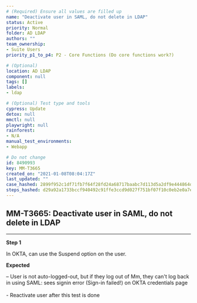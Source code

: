 ```yaml
---
# (Required) Ensure all values are filled up
name: "Deactivate user in SAML, do not delete in LDAP"
status: Active
priority: Normal
folder: AD LDAP
authors: ""
team_ownership: 
- Suite Users
priority_p1_to_p4: P2 - Core Functions (Do core functions work?)

# (Optional)
location: AD LDAP
component: null
tags: []
labels: 
- ldap

# (Optional) Test type and tools
cypress: Update
detox: null
mmctl: null
playwright: null
rainforest: 
- N/A
manual_test_environments: 
- Webapp

# Do not change
id: 8490993
key: MM-T3665
created_on: "2021-01-08T08:04:17Z"
last_updated: ""
case_hashed: 2899f952c1df71fb7f64f28fd24a68717baabc7d113d5a2df9e444864da06f51ed1d86111ebe776ecf30b41b23ac49c1
steps_hashed: d29a92a1733bccf940492c91ffe3ccd9d027f751bf07f10c0eb2e0a7ed9e25a662efc1d7c91720806b3127627a4f1093
---
```


<!-- (Auto-generated) Based on frontmatter's "key" and "name" -->

## MM-T3665: Deactivate user in SAML, do not delete in LDAP

---

**Step 1**

In OKTA, can use the Suspend option on the user.

**Expected**

– User is not auto-logged-out, but if they log out of Mm, they can't log back in using SAML: sees signin error (Sign-in failed!) on OKTA credentials page\
\
\- Reactivate user after this test is done
